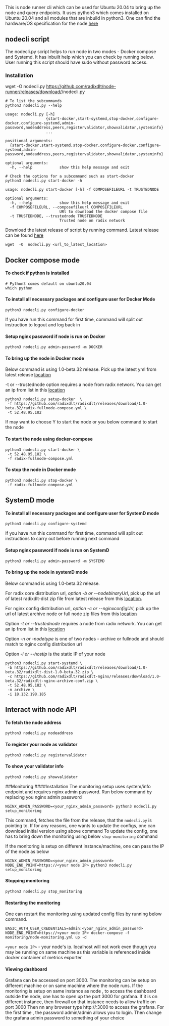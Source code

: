 

This is node runner cli which can be used for Ubuntu 20.04 to bring up the node and query endpoints. It uses python3 which comes installed on Ubuntu 20.04 and all modules that are inbuild in python3.
One can find the hardware/OS specification for the node [here](https://docs.radixdlt.com/documentation-component/betanet/radix-nodes/running-a-full-node.html#_setting_up_your_environment)

## nodecli script
The nodecli.py script helps to run node in two modes - Docker compose and Systemd. It has inbuilt help which you can check by running below. User running this script should have sudo without password access.


### Installation
wget  -O  nodecli.py https://github.com/radixdlt/node-runner/releases/download/<latest version>/nodecli.py


```shell script
# To list the subcommands
python3 nodecli.py --help

usage: nodecli.py [-h]
                  {start-docker,start-systemd,stop-docker,configure-docker,configure-systemd,admin-password,nodeaddress,peers,registervalidator,showvalidator,systeminfo}
                  ...

positional arguments:
  {start-docker,start-systemd,stop-docker,configure-docker,configure-systemd,admin-password,nodeaddress,peers,registervalidator,showvalidator,systeminfo}

optional arguments:
  -h, --help            show this help message and exit
```
```shell script
# Check the options for a subcommand such as start-docker
python3 nodecli.py start-docker -h

usage: nodecli.py start-docker [-h] -f COMPOSEFILEURL -t TRUSTEDNODE

optional arguments:
  -h, --help            show this help message and exit
  -f COMPOSEFILEURL, --composefileurl COMPOSEFILEURL
                        URl to download the docker compose file
  -t TRUSTEDNODE, --trustednode TRUSTEDNODE
                        Trusted node on radix network
```

Download the latest release of script by running command. Latest release can be found [here](https://github.com/radixdlt/node-runner/releases)

```shell script
wget  -O  nodecli.py <url_to_latest_location>
```

## Docker compose mode

#### To check if python is installed
```shell script
# Python3 comes default on ubuntu20.04
which python
```

#### To install all necessary packages and configure user for Docker Mode
```shell script
python3 nodecli.py configure-docker
```
If you have run this command for first time, command will split out instruction to logout and log back in

#### Setup nginx password if node is run on Docker
```shell script
python3 nodecli.py admin-password -m DOCKER
```

#### To bring up the node in Docker mode
Below command is using 1.0-beta.32 release. Pick up the latest yml from latest release [location](https://github.com/radixdlt/radixdlt/releases/)

-t or --trustednode option requires a node from radix network. You can get an ip from  list  in this [location](https://docs.radixdlt.com/documentation-component/betanet/radix-nodes/running-a-full-node.html#_setting_up_your_environment)
 
```shell script
python3 nodecli.py setup-docker  \
 -f https://github.com/radixdlt/radixdlt/releases/download/1.0-beta.32/radix-fullnode-compose.yml \
 -t 52.48.95.182
```

If may want to choose Y to start the node or you below command to start the node

#### To start the node using docker-compose 
```shell script
python3 nodecli.py start-docker \
 -t 52.48.95.182 \
 -f radix-fullnode-compose.yml
```

#### To stop the node in Docker mode
```shell script
python3 nodecli.py stop-docker \
 -f radix-fullnode-compose.yml
```

## SystemD mode
#### To install all necessary packages and configure user for SystemD mode

```shell script
python3 nodecli.py configure-systemd
```
If you have run this command for first time, command will split out instructions to carry out before running next command


#### Setup nginx password if node is run on SystemD
```shell script
python3 nodecli.py admin-password -m SYSTEMD
```

#### To bring up the node in systemD mode
Below command is using 1.0-beta.32 release. 

For radix core distribution url, _option -b or --nodebinaryUrl_, pick up the url of latest radixdlt-dist zip file from latest release from this [location](https://github.com/radixdlt/radixdlt/releases/). 

For nginx config distribution url, _option -c or --nginxconfigUrl_, pick up the url of latest archive node or full node zip files from this [location](https://github.com/radixdlt/radixdlt-nginx/releases/)

Option _-t or --trustednode_ requires a node from radix network. You can get an ip from  list  in this [location](https://docs.radixdlt.com/documentation-component/betanet/radix-nodes/running-a-full-node.html#_setting_up_your_environment)

Option _-n or -nodetype_  is one of two nodes - archive or fullnode and should match to nginx config distribution url

Option _-i or --hostip_ is the static IP of your node

```shell script
python3 nodecli.py start-systemd \
 -b https://github.com/radixdlt/radixdlt/releases/download/1.0-beta.32/radixdlt-dist-1.0-beta.32.zip \
 -c https://github.com/radixdlt/radixdlt-nginx/releases/download/1.0-beta.32/radixdlt-nginx-archive-conf.zip \
 -t 52.48.95.182 \
 -n archive \
 -i 18.132.198.185
```


## Interact with node API

#### To fetch the node address 
```shell script
python3 nodecli.py nodeaddress
```

#### To register your node as validator
```shell script
python3 nodecli.py registervalidator
```

#### To show your validator info
```shell script
python3 nodecli.py showvalidator
```

##Monitoring
####Installation
The monitoring setup uses system/info endpoint and requires nginx admin password. Run below command by replacing you nginx admin password 
```shell script
NGINX_ADMIN_PASSWORD=<your_nginx_admin_password> python3 nodecli.py setup_monitoring
```
This command, fetches the file from the release, that the `nodecli.py` is pointing to.  If for any reasons, one wants to update the configs,  one can download initial version using above command 
To update the config, one has to bring down the monitoring using below `stop-monitoring` command

If the monitoring is setup on different instance/machine, one can pass the IP of the node as below

```shell script
NGINX_ADMIN_PASSWORD=<your_nginx_admin_password> NODE_END_POINT=https://<your node IP> python3 nodecli.py setup_monitoring
```


#### Stopping monitoring
```shell script
python3 nodecli.py stop_monitoring
```

#### Restarting the monitoring
One can restart the monitoring using updated config files by running below command. 
```shell script
BASIC_AUTH_USER_CREDENTIALS=admin:<your_nginx_admin_password>  NODE_END_POINT=https://<your node IP> docker-compose -f monitoring/node-monitoring.yml up -d
```
`<your node IP>` - your node's ip. localhost will not work even though you may be running on same machine as this variable is referenced inside docker container of metrics exporter


#### Viewing dashboard
Grafana can be accessed on port 3000. The monitoring can be setup on different machine or on same machine where the node runs.
If the monitoring is setup on same instance as node , to access the dashboard outside the node, one has to open up the port 3000 for grafana. 
If it is on different instance, then firewall on that instance needs to allow traffic on port 3000
Then nn any browser type http://<node-ip>:3000 to access the grafana. For the first time , the password admin/admin allows you to login. Then change the grafana admin password to something of your choice

